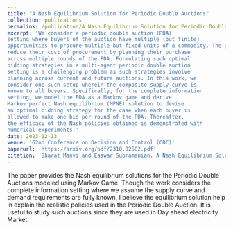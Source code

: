 ```yaml
---
title: "A Nash Equilibrium Solution for Periodic Double Auctions"
collection: publications
permalink: /publication/A Nash Equilibrium Solution for Periodic Double Auctions
excerpt: 'We consider a periodic double auction (PDA)
setting where buyers of the auction have multiple (but finite)
opportunities to procure multiple but fixed units of a commodity. The goal of each buyer participating in such auctions is to
reduce their cost of procurement by planning their purchase
across multiple rounds of the PDA. Formulating such optimal
bidding strategies in a multi-agent periodic double auction
setting is a challenging problem as such strategies involve
planning across current and future auctions. In this work, we
consider one such setup wherein the composite supply curve is
known to all buyers. Specifically, for the complete information
setting, we model the PDA as a Markov game and derive
Markov perfect Nash equilibrium (MPNE) solution to devise
an optimal bidding strategy for the case when each buyer is
allowed to make one bid per round of the PDA. Thereafter,
the efficacy of the Nash policies obtained is demonstrated with
numerical experiments.'
date: 2023-12-13
venue: '62nd Conference on Decision and Control (CDC)'
paperurl: 'https://arxiv.org/pdf/2310.02582.pdf'
citation: 'Bharat Manvi and Easwar Subramanian. A Nash Equilibrium Solution for Periodic Double Auctions. In 2023 IEEE 62nd Conference on Decision and Control (CDC), 2023'
---
```


The paper provides the Nash equilibrium solutions for the Periodic Double Auctions modeled using Markov Game. Though the work considers the complete information setting where we assume the supply curve and demand requirements are fully known, I believe the equilibrium solution help in explain the realistic policies used in the Periodic Double Auction. It is useful to study such auctions since they are used in Day ahead electricity Market. 



